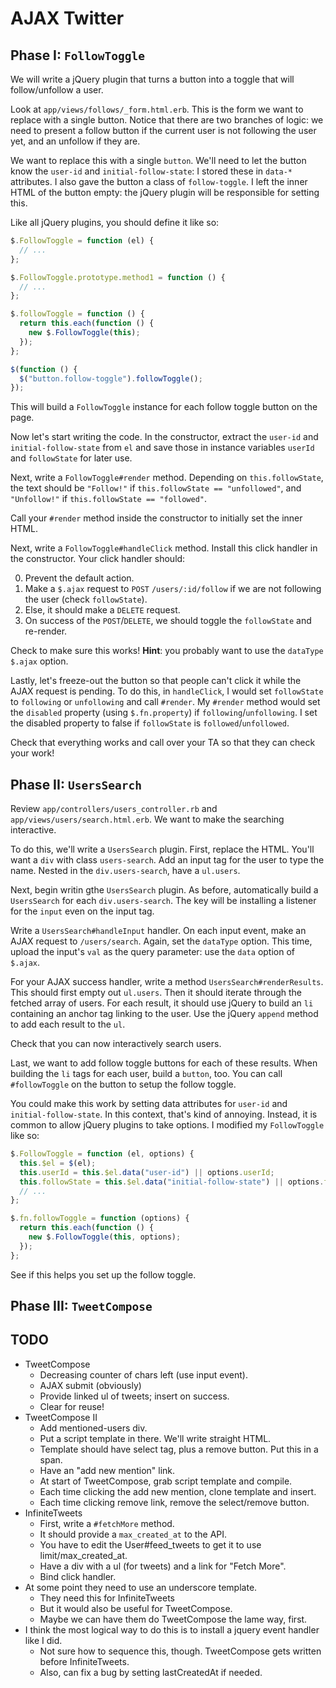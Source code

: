 # AJAX Twitter

## Phase I: `FollowToggle`

We will write a jQuery plugin that turns a button into a toggle that
will follow/unfollow a user.

Look at `app/views/follows/_form.html.erb`. This is the form we want
to replace with a single button. Notice that there are two branches of
logic: we need to present a follow button if the current user is not
following the user yet, and an unfollow if they are.

We want to replace this with a single `button`. We'll need to let the
button know the `user-id` and `initial-follow-state`: I stored these
in `data-*` attributes. I also gave the button a class of
`follow-toggle`. I left the inner HTML of the button empty: the jQuery
plugin will be responsible for setting this.

Like all jQuery plugins, you should define it like so:

```js
$.FollowToggle = function (el) {
  // ...
};

$.FollowToggle.prototype.method1 = function () {
  // ...
};

$.followToggle = function () {
  return this.each(function () {
    new $.FollowToggle(this);
  });
};

$(function () {
  $("button.follow-toggle").followToggle();
});
```

This will build a `FollowToggle` instance for each follow toggle
button on the page.

Now let's start writing the code. In the constructor, extract the
`user-id` and `initial-follow-state` from `el` and save those in
instance variables `userId` and `followState` for later use.

Next, write a `FollowToggle#render` method. Depending on
`this.followState`, the text should be `"Follow!"` if
`this.followState == "unfollowed"`, and `"Unfollow!"` if
`this.followState == "followed"`.

Call your `#render` method inside the constructor to initially set the
inner HTML.

Next, write a `FollowToggle#handleClick` method. Install this click
handler in the constructor. Your click handler should:

0. Prevent the default action.
0. Make a `$.ajax` request to `POST` `/users/:id/follow` if we are not
   following the user (check `followState`).
0. Else, it should make a `DELETE` request.
0. On success of the `POST`/`DELETE`, we should toggle the
   `followState` and re-render.

Check to make sure this works! **Hint**: you probably want to use the
`dataType` `$.ajax` option.

Lastly, let's freeze-out the button so that people can't click it
while the AJAX request is pending. To do this, in `handleClick`, I
would set `followState` to `following` or `unfollowing` and call
`#render`. My `#render` method would set the `disabled` property
(using `$.fn.property`) if `following`/`unfollowing`. I set the
disabled property to false if `followState` is
`followed`/`unfollowed`.

Check that everything works and call over your TA so that they can
check your work!

## Phase II: `UsersSearch`

Review `app/controllers/users_controller.rb` and
`app/views/users/search.html.erb`. We want to make the searching
interactive.

To do this, we'll write a `UsersSearch` plugin. First, replace the
HTML. You'll want a `div` with class `users-search`. Add an input tag
for the user to type the name. Nested in the `div.users-search`, have
a `ul.users`.

Next, begin writin gthe `UsersSearch` plugin. As before, automatically
build a `UsersSearch` for each `div.users-search`. The key will be
installing a listener for the `input` even on the input tag.

Write a `UsersSearch#handleInput` handler. On each input event, make
an AJAX request to `/users/search`. Again, set the `dataType` option.
This time, upload the input's `val` as the query parameter: use the
`data` option of `$.ajax`.

For your AJAX success handler, write a method
`UsersSearch#renderResults`. This should first empty out `ul.users`.
Then it should iterate through the fetched array of users. For each
result, it should use jQuery to build an `li` containing an anchor tag
linking to the user. Use the jQuery `append` method to add each result
to the `ul`.

Check that you can now interactively search users.

Last, we want to add follow toggle buttons for each of these results.
When building the `li` tags for each user, build a `button`, too. You
can call `#followToggle` on the button to setup the follow toggle.

You could make this work by setting data attributes for `user-id` and
`initial-follow-state`. In this context, that's kind of annoying.
Instead, it is common to allow jQuery plugins to take options. I
modified my `FollowToggle` like so:

```js
$.FollowToggle = function (el, options) {
  this.$el = $(el);
  this.userId = this.$el.data("user-id") || options.userId;
  this.followState = this.$el.data("initial-follow-state") || options.followState;
  // ...
};

$.fn.followToggle = function (options) {
  return this.each(function () {
    new $.FollowToggle(this, options);
  });
};
```

See if this helps you set up the follow toggle.

## Phase III: `TweetCompose`

## TODO

* TweetCompose
    * Decreasing counter of chars left (use input event).
    * AJAX submit (obviously)
    * Provide linked ul of tweets; insert on success.
    * Clear for reuse!
* TweetCompose II
    * Add mentioned-users div.
    * Put a script template in there. We'll write straight HTML.
    * Template should have select tag, plus a remove button. Put this
      in a span.
    * Have an "add new mention" link.
    * At start of TweetCompose, grab script template and compile.
    * Each time clicking the add new mention, clone template and insert.
    * Each time clicking remove link, remove the select/remove button.
* InfiniteTweets
    * First, write a `#fetchMore` method.
    * It should provide a `max_created_at` to the API.
    * You have to edit the User#feed_tweets to get it to use limit/max_created_at.
    * Have a div with a ul (for tweets) and a link for "Fetch More".
    * Bind click handler.
* At some point they need to use an underscore template.
    * They need this for InfiniteTweets
    * But it would also be useful for TweetCompose.
    * Maybe we can have them do TweetCompose the lame way, first.
* I think the most logical way to do this is to install a jquery event
  handler like I did.
    * Not sure how to sequence this, though. TweetCompose gets written
      before InfiniteTweets.
    * Also, can fix a bug by setting lastCreatedAt if needed.
